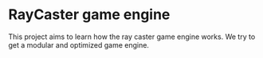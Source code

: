 # RayCaster game engine

This project aims to learn how the ray caster game engine works. We try to get a 
modular and optimized game engine. 